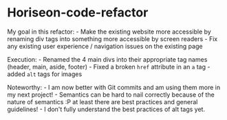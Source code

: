# Horiseon-code-refactor

My goal in this refactor:
    - Make the existing website more accessible by renaming div tags into something more accessible by screen readers
    - Fix any existing user experience / navigation issues on the existing page

Execution:
    - Renamed the 4 main divs into their appropriate tag names (header, main, aside, footer)
    - Fixed a broken `href` attribute in an `a` tag
    - added `alt` tags for images

Noteworthy:
    - I am now better with Git commits and am using them more in my next project!
    - Semantics can be hard to nail correctly because of the nature of semantics :P at least there are best practices and general guidelines!
    - I don't fully understand the best practices of alt tags yet.
